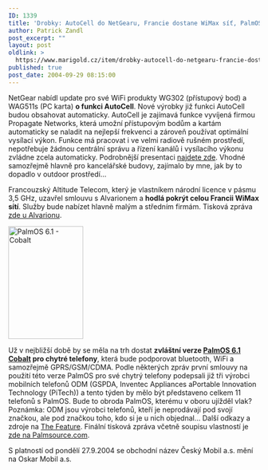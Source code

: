 ```yaml
---
ID: 1339
title: 'Drobky: AutoCell do NetGearu, Francie dostane WiMax síť, PalmOS pro chytré telefony'
author: Patrick Zandl
post_excerpt: ""
layout: post
oldlink: >
  https://www.marigold.cz/item/drobky-autocell-do-netgearu-francie-dostane-wimax-sit-palmos-pro-chytre-telefony
published: true
post_date: 2004-09-29 08:15:00
---
```

<p>
NetGear nabídl update pro své WiFi produkty WG302 (přístupový bod) a WAG511s (PC karta) <b>o funkci AutoCell</b>. Nové výrobky již funkci AutoCell budou obsahovat automaticky. AutoCell je zajímavá funkce vyvíjená firmou Propagate Networks, která umožní přístupovým bodům a kartám automaticky se naladit na nejlepší frekvenci a zároveň používat optimální vysílací výkon. Funkce má pracovat i ve velmi radiově rušném prostředí, nepotřebuje žádnou centrální správu a řízení kanálů i vysílacího výkonu zvládne zcela automaticky. Podrobnější presentaci <a href="http://www.propagatenet.com/">najdete zde</a>. Vhodné samozřejmě hlavně pro kancelářské budovy, zajímalo by mne, jak by to dopadlo v outdoor prostředí&#8230;</p>

<p>
Francouzský Altitude Telecom, který je vlastníkem národní licence v pásmu 3,5 GHz, uzavřel smlouvu s Alvarionem a <b>hodlá pokrýt celou Francii WiMax sítí</b>. Služby bude nabízet hlavně malým a středním firmám. Tisková zpráva <a href="http://www.alvarion.com/RunTime/CorpInf_30130.asp?fuf=465&amp;type=item">zde u Alvarionu</a>. </p>

<div class="rightbox"><img src="/wp-content/uploads/1/20040929-cobalt.gif" alt="PalmOS 6.1 - Cobalt" width="150" height="226" /></div>
<p>
Už v nejbližší době by se měla na trh dostat <b>zvláštní verze <a href="http://www.palmsource.com/palmos/cobalt.html">PalmOS 6.1 Cobalt</a> pro chytré telefony</b>, která bude podporovat bluetooth, WiFi a samozřejmě GPRS/GSM/CDMA. Podle některých zpráv první smlouvy na použití této verze PalmOS pro své chytrý telefony podepsali již tři výrobci mobilních telefonů ODM (GSPDA, Inventec Appliances aPortable Innovation Technology (PiTech)) a tento týden by mělo být představeno celkem 11 telefonů s PalmOS. Bude to obroda PalmOS, kterému v oboru ujížděl vlak? Poznámka: ODM jsou výrobci telefonů, kteří je neprodávají pod svojí značkou, ale pod značkou toho, kdo si je u nich objednal&#8230; Další odkazy a zdroje na <a href="http://www.thefeature.com/article?articleid=101101&amp;ref=3274595">The Feature</a>. Finální tisková zpráva včetně soupisu vlastností je <a href="http://www.palmsource.com/press/2004/092804_cobalt.html">zde na Palmsource.com</a>.
</p>

<p>
S platností od pondělí 27.9.2004 se obchodní název Český Mobil a.s. mění na Oskar Mobil a.s. </p>
